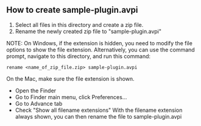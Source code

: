 
## How to create sample-plugin.avpi
1. Select all files in this directory and create a zip file. 
2. Rename the newly created zip file to "sample-plugin.avpi"

NOTE: 
On Windows, if the extension is hidden, you need to modify the file options to show the file extension. Alternatively, you can use the command prompt, navigate to this directory, and run this command:
```
rename <name_of_zip_file.zip> sample-plugin.avpi
```
On the Mac, make sure the file extension is shown. 
- Open the Finder
- Go to Finder main menu, click Preferences...
- Go to Advance tab
- Check "Show all filename extensions"
With the filename extension always shown, you can then rename the file to sample-plugin.avpi
